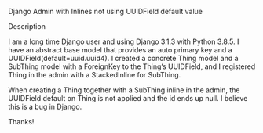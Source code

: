 Django Admin with Inlines not using UUIDField default value

Description

I am a long time Django user and using Django 3.1.3 with Python 3.8.5. I have an abstract base model that provides an auto primary key and a UUIDField(default=uuid.uuid4). I created a concrete Thing model and a SubThing model with a ForeignKey to the Thing’s UUIDField, and I registered Thing in the admin with a StackedInline for SubThing.

When creating a Thing together with a SubThing inline in the admin, the UUIDField default on Thing is not applied and the id ends up null. I believe this is a bug in Django.

Thanks!